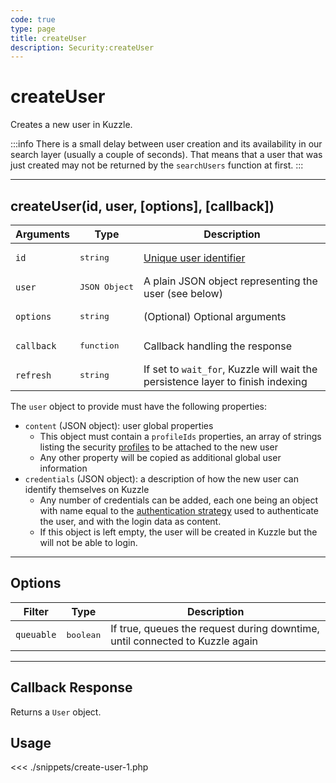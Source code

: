 ```yaml
---
code: true
type: page
title: createUser
description: Security:createUser
---
```


# createUser

Creates a new user in Kuzzle.

:::info
There is a small delay between user creation and its availability in our search layer (usually a couple of seconds).
That means that a user that was just created may not be returned by the `searchUsers` function at first.
:::

---

## createUser(id, user, [options], [callback])

| Arguments  | Type                   | Description                                                                                                                  |
| ---------- | -----------            | ---------------------------------------------------------------------------------------------------------------------------- |
| `id`       | <pre>string</pre>      | [Unique user identifier](/core/1/guides/essentials/user-authentication#kuzzle-user-identifier-kuid)                   |
| `user`     | <pre>JSON Object</pre> | A plain JSON object representing the user (see below)                                                                        |
| `options`  | <pre>string</pre>      | (Optional) Optional arguments                                                                                                |
| `callback` | <pre>function</pre>    | Callback handling the response                                                                                               |
| `refresh`  | <pre>string</pre>      | If set to `wait_for`, Kuzzle will wait the persistence layer to finish indexing |

The `user` object to provide must have the following properties:

- `content` (JSON object): user global properties
  - This object must contain a `profileIds` properties, an array of strings listing the security [profiles](/core/1/guides/essentials/security#users-profiles-and-roles) to be attached to the new user
  - Any other property will be copied as additional global user information
- `credentials` (JSON object): a description of how the new user can identify themselves on Kuzzle
  - Any number of credentials can be added, each one being an object with name equal to the [authentication strategy](/core/1/plugins/guides/strategies#exposing-authentication-strategies) used to authenticate the user, and with the login data as content.
  - If this object is left empty, the user will be created in Kuzzle but the will not be able to login.

---

## Options

| Filter     | Type               | Description                      
| ---------- | -------            | ---------------------------------
| `queuable` | <pre>boolean</pre> | If true, queues the request during downtime, until connected to Kuzzle again

---

## Callback Response

Returns a `User` object.

## Usage

<<< ./snippets/create-user-1.php
